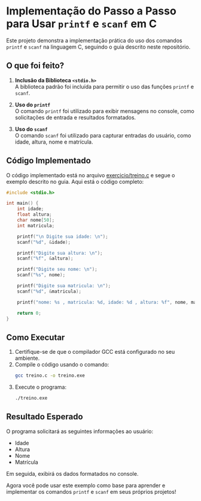 # Implementação do Passo a Passo para Usar `printf` e `scanf` em C

Este projeto demonstra a implementação prática do uso dos comandos `printf` e `scanf` na linguagem C, seguindo o guia descrito neste repositório.

## O que foi feito?

1. **Inclusão da Biblioteca `<stdio.h>`**  
   A biblioteca padrão foi incluída para permitir o uso das funções `printf` e `scanf`.

2. **Uso do `printf`**  
   O comando `printf` foi utilizado para exibir mensagens no console, como solicitações de entrada e resultados formatados.

3. **Uso do `scanf`**  
   O comando `scanf` foi utilizado para capturar entradas do usuário, como idade, altura, nome e matrícula.

## Código Implementado

O código implementado está no arquivo [exercicio/treino.c](exercicio/treino.c) e segue o exemplo descrito no guia. Aqui está o código completo:

```c
#include <stdio.h>

int main() {
    int idade;
    float altura;
    char nome[50];
    int matricula;

    printf("\n Digite sua idade: \n");
    scanf("%d", &idade);

    printf("Digite sua altura: \n");
    scanf("%f", &altura);

    printf("Digite seu nome: \n");
    scanf("%s", nome);

    printf("Digite sua matricula: \n");
    scanf("%d", &matricula);

    printf("nome: %s , matricula: %d, idade: %d , altura: %f", nome, matricula, idade, altura);

    return 0;
}
```

## Como Executar

1. Certifique-se de que o compilador GCC está configurado no seu ambiente.
2. Compile o código usando o comando:
   ```sh
   gcc treino.c -o treino.exe
   ```
3. Execute o programa:
   ```sh
   ./treino.exe
   ```

## Resultado Esperado

O programa solicitará as seguintes informações ao usuário:
- Idade
- Altura
- Nome
- Matrícula


Em seguida, exibirá os dados formatados no console.

Agora você pode usar este exemplo como base para aprender e implementar os comandos `printf` e `scanf` em seus próprios projetos!